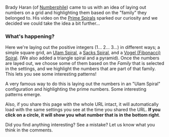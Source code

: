 
Brady Haran (of [Numberphile][numph]) came to us with an idea of laying out numbers on a grid and highlighting them based on the "family" they belonged to. His video on the [Prime Spirals][vid] sparked our curiosity and we decided we could take the idea a bit further...

### What's happening?

Here we're laying out the positive integers (1... 2... 3...) in different ways; a simple square grid, an <a href="http://www.youtube.com/watch?v=iFuR97YcSLM" target="_blank">Ulam Spiral</a>, a <a href="http://youtu.be/iFuR97YcSLM?t=6m7s" target="_blank">Sacks Spiral</a>, and a <a href="http://www.youtube.com/watch?v=DRjFV_DETKQ" target="_blank">Vogel (Fibonacci) Spiral</a>. (We also added a triangle spiral and a pyramid). Once the numbers are layed out, we choose some of them based on the *Family* that is selected in the settings, and we highlight the numbers that are part of that family. This lets you see some interesting patterns!

A very famous way to do this is laying out the numbers in an "Ulam Spiral" configuration and highlighting the prime numbers. Some interesting patterns emerge.

Also, if you share this page with the whole URL intact, it will automatically load with the same settings you see at the time you shared the URL. **If you click on a circle, it will show you what number that is in the bottom right**.

Did you find anything interesting? See a mistake? Let us know what you think in the comments.


[numph]: http://www.youtube.com/numberphile
[vid]: http://www.youtube.com/watch?v=iFuR97YcSLM
